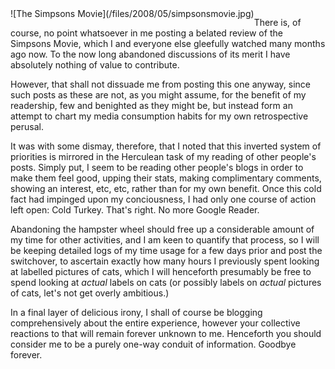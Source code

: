 <!--
.. title: The Simpsons Movie / Goodbye Forever
.. slug: the-simpsons-movie-goodbye-forever
.. date: 2008-05-08 12:48:12-05:00
.. tags: media,movies,imho
.. type: text
-->

<span style="float: left">
![The Simpsons Movie](/files/2008/05/simpsonsmovie.jpg)
</span>

There is, of course,
no point whatsoever in me posting a belated review of the Simpsons
Movie, which I and everyone else gleefully watched many months ago now.
To the now long abandoned discussions of its merit I have absolutely
nothing of value to contribute.

However, that shall not dissuade me from posting this one anyway, since
such posts as these are not, as you might assume, for the benefit of my
readership, few and benighted as they might be, but instead form an
attempt to chart my media consumption habits for my own retrospective
perusal.

It was with some dismay, therefore, that I noted that this inverted
system of priorities is mirrored in the Herculean task of my reading of
other people's posts. Simply put, I seem to be reading other people's
blogs in order to make them feel good, upping their stats, making
complimentary comments, showing an interest, etc, etc, rather than for
my own benefit. Once this cold fact had impinged upon my conciousness, I
had only one course of action left open: Cold Turkey. That's right. No
more Google Reader.

Abandoning the hampster wheel should free up a considerable amount of my
time for other activities, and I am keen to quantify that process, so I
will be keeping detailed logs of my time usage for a few days prior and
post the switchover, to ascertain exactly how many hours I previously
spent looking at labelled pictures of cats, which I will henceforth
presumably be free to spend looking at *actual* labels on cats (or
possibly labels on *actual* pictures of cats, let's not get overly
ambitious.)

In a final layer of delicious irony, I shall of course be blogging
comprehensively about the entire experience, however your collective
reactions to that will remain forever unknown to me. Henceforth you
should consider me to be a purely one-way conduit of information.
Goodbye forever.

<br style="clear: both" />
